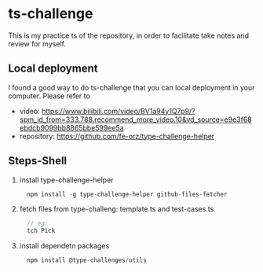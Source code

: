 # ts-challenge
This is my practice ts of the repository, in order to facilitate take notes and review for myself.
## Local deployment
I found a good way to do ts-challenge that you can local deployment in your computer.
Please refer to 
- video: https://www.bilibili.com/video/BV1a94y1Q7p9/?spm_id_from=333.788.recommend_more_video.10&vd_source=e9e3f68ebdcb9099bb8865bbe599ee5a
- repository: https://github.com/fe-orz/type-challenge-helper
## Steps-Shell
1. install type-challenge-helper 
   ```js
     npm install -g type-challenge-helper github-files-fetcher
   ```
2. fetch files from type-challeng: template.ts and test-cases.ts
   ```js
     // eg:
     tch Pick
   ```
3. install dependetn packages
   ```js
     npm install @type-challenges/utils
   ```